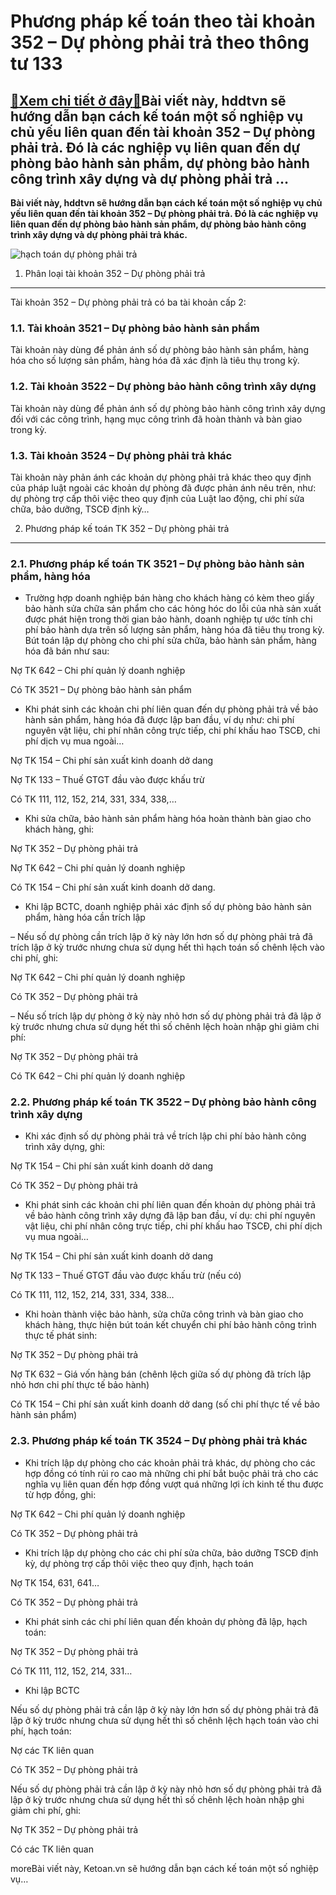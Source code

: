 Phương pháp kế toán theo tài khoản 352 – Dự phòng phải trả theo thông tư 133
============================================================================

[:gift:Xem chi tiết ở đây:gift:](https://hddtvn.com/phuong-phap-ke-toan-theo-tai-khoan-352-du-phong-phai-tra-theo-thong-tu-133/)Bài viết này, hddtvn sẽ hướng dẫn bạn cách kế toán một số nghiệp vụ chủ yếu liên quan đến tài khoản 352 – Dự phòng phải trả. Đó là các nghiệp vụ liên quan đến dự phòng bảo hành sản phẩm, dự phòng bảo hành công trình xây dựng và dự phòng phải trả …
-------------------------------------------------------------------------------------------------------------------------------------------------------------------------------------------------------------------------------------------------------

**Bài viết này, hddtvn sẽ hướng dẫn bạn cách kế toán một số nghiệp vụ chủ yếu liên quan đến tài khoản 352 – Dự phòng phải trả. Đó là các nghiệp vụ liên quan đến dự phòng bảo hành sản phẩm, dự phòng bảo hành công trình xây dựng và dự phòng phải trả khác.**


![hạch toán dự phòng phải trả](https://hddtvn.com/wp-content/uploads/2021/01/57873.jpg)


1. Phân loại tài khoản 352 – Dự phòng phải trả
----------------------------------------------


Tài khoản 352 – Dự phòng phải trả có ba tài khoản cấp 2:


### 1.1. Tài khoản 3521 – Dự phòng bảo hành sản phẩm


Tài khoản này dùng để phản ánh số dự phòng bảo hành sản phẩm, hàng hóa cho số lượng sản phẩm, hàng hóa đã xác định là tiêu thụ trong kỳ.


### 1.2. Tài khoản 3522 – Dự phòng bảo hành công trình xây dựng


Tài khoản này dùng để phản ánh số dự phòng bảo hành công trình xây dựng đối với các công trình, hạng mục công trình đã hoàn thành và bàn giao trong kỳ.


### 1.3. Tài khoản 3524 – Dự phòng phải trả khác


Tài khoản này phản ánh các khoản dự phòng phải trả khác theo quy định của pháp luật ngoài các khoản dự phòng đã được phản ánh nêu trên, như: dự phòng trợ cấp thôi việc theo quy định của Luật lao động, chi phí sửa chữa, bảo dưỡng, TSCĐ định kỳ…


2. Phương pháp kế toán TK 352 – Dự phòng phải trả
-------------------------------------------------


### 2.1. Phương pháp kế toán TK 3521 – Dự phòng bảo hành sản phẩm, hàng hóa




* Trường hợp doanh nghiệp bán hàng cho khách hàng có kèm theo giấy bảo hành sửa chữa sản phẩm cho các hỏng hóc do lỗi của nhà sản xuất được phát hiện trong thời gian bảo hành, doanh nghiệp tự ước tính chi phí bảo hành dựa trên số lượng sản phẩm, hàng hóa đã tiêu thụ trong kỳ. Bút toán lập dự phòng cho chi phí sửa chữa, bảo hành sản phẩm, hàng hóa đã bán như sau:



Nợ TK 642 – Chi phí quản lý doanh nghiệp


Có TK 3521 – Dự phòng bảo hành sản phẩm




* Khi phát sinh các khoản chi phí liên quan đến dự phòng phải trả về bảo hành sản phẩm, hàng hóa đã được lập ban đầu, ví dụ như: chi phí nguyên vật liệu, chi phí nhân công trực tiếp, chi phí khấu hao TSCĐ, chi phí dịch vụ mua ngoài…



Nợ TK 154 – Chi phí sản xuất kinh doanh dở dang


Nợ TK 133 – Thuế GTGT đầu vào được khấu trừ


Có TK 111, 112, 152, 214, 331, 334, 338,…




* Khi sửa chữa, bảo hành sản phẩm hàng hóa hoàn thành bàn giao cho khách hàng, ghi:



Nợ TK 352 – Dự phòng phải trả


Nợ TK 642 – Chi phí quản lý doanh nghiệp


Có TK 154 – Chi phí sản xuất kinh doanh dở dang.




* Khi lập BCTC, doanh nghiệp phải xác định số dự phòng bảo hành sản phẩm, hàng hóa cần trích lập



– Nếu số dự phòng cần trích lập ở kỳ này lớn hơn số dự phòng phải trả đã trích lập ở kỳ trước nhưng chưa sử dụng hết thì hạch toán số chênh lệch vào chi phí, ghi:


Nợ TK 642 – Chi phí quản lý doanh nghiệp


Có TK 352 – Dự phòng phải trả


– Nếu số trích lập dự phòng ở kỳ này nhỏ hơn số dự phòng phải trả đã lập ở kỳ trước nhưng chưa sử dụng hết thì số chênh lệch hoàn nhập ghi giảm chi phí:


Nợ TK 352 – Dự phòng phải trả


Có TK 642 – Chi phí quản lý doanh nghiệp


### 2.2. Phương pháp kế toán TK 3522 – Dự phòng bảo hành công trình xây dựng




* Khi xác định số dự phòng phải trả về trích lập chi phí bảo hành công trình xây dựng, ghi:



Nợ TK 154 – Chi phí sản xuất kinh doanh dở dang


Có TK 352 – Dự phòng phải trả




* Khi phát sinh các khoản chi phí liên quan đến khoản dự phòng phải trả về bảo hành công trình xây dựng đã lập ban đầu, ví dụ: chi phí nguyên vật liệu, chi phí nhân công trực tiếp, chi phí khấu hao TSCĐ, chi phí dịch vụ mua ngoài…



Nợ TK 154 – Chi phí sản xuất kinh doanh dở dang


Nợ TK 133 – Thuế GTGT đầu vào được khấu trừ (nếu có)


Có TK 111, 112, 152, 214, 331, 334, 338…




* Khi hoàn thành việc bảo hành, sửa chữa công trình và bàn giao cho khách hàng, thực hiện bút toán kết chuyển chi phí bảo hành công trình thực tế phát sinh:



Nợ TK 352 – Dự phòng phải trả


Nợ TK 632 – Giá vốn hàng bán (chênh lệch giữa số dự phòng đã trích lập nhỏ hơn chi phí thực tế bảo hành)


Có TK 154 – Chi phí sản xuất kinh doanh dở dang (số chi phí thực tế về bảo hành sản phẩm)


### 2.3. Phương pháp kế toán TK 3524 – Dự phòng phải trả khác




* Khi trích lập dự phòng cho các khoản phải trả khác, dự phòng cho các hợp đồng có tính rủi ro cao mà những chi phí bắt buộc phải trả cho các nghĩa vụ liên quan đến hợp đồng vượt quá những lợi ích kinh tế thu được từ hợp đồng, ghi:



Nợ TK 642 – Chi phí quản lý doanh nghiệp


Có TK 352 – Dự phòng phải trả




* Khi trích lập dự phòng cho các chi phí sửa chữa, bảo dưỡng TSCĐ định kỳ, dự phòng trợ cấp thôi việc theo quy định, hạch toán



Nợ TK 154, 631, 641…


Có TK 352 – Dự phòng phải trả




* Khi phát sinh các chi phí liên quan đến khoản dự phòng đã lập, hạch toán:



Nợ TK 352 – Dự phòng phải trả


Có TK 111, 112, 152, 214, 331…




* Khi lập BCTC



Nếu số dự phòng phải trả cần lập ở kỳ này lớn hơn số dự phòng phải trả đã lập ở kỳ trước nhưng chưa sử dụng hết thì số chênh lệch hạch toán vào chi phí, hạch toán:


Nợ các TK liên quan


Có TK 352 – Dự phòng phải trả


Nếu số dự phòng phải trả cần lập ở kỳ này nhỏ hơn số dự phòng phải trả đã lập ở kỳ trước nhưng chưa sử dụng hết thì số chênh lệch hoàn nhập ghi giảm chi phí, ghi:


Nợ TK 352 – Dự phòng phải trả


Có các TK liên quan



moreBài viết này, Ketoan.vn sẽ hướng dẫn bạn cách kế toán một số nghiệp vụ…


